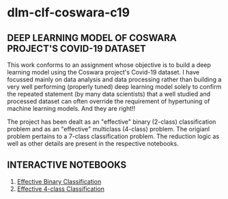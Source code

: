 <h1>dlm-clf-coswara-c19</h1>

<h2>DEEP LEARNING MODEL OF COSWARA PROJECT'S COVID-19 DATASET</h2>
<p>
  This work conforms to an assignment whose objective is to build a deep learning model using the Coswara project's Covid-19 dataset. I have focussed mainly on data analysis and data processing rather than building a very well performing (properly tuned) deep learning model solely to confirm the repeated statement (by many data scientists) that a well studied and processed dataset can often override the requirement of hypertuning of machine learning models. And they are right!!
</p>
<p>
  The project has been dealt as an "effective" binary (2-class) classification problem and as an "effective" multiclass (4-class) problem. The origianl problem pertains to a 7-class classification problem. The reduction logic as well as other details are present in the respective notebooks.
</p>

<h2>INTERACTIVE NOTEBOOKS</h2>

  1. [Effective Binary Classification]()
  2. [Effective 4-class Classification]()
